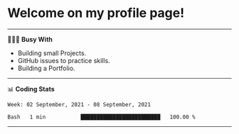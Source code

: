 # Welcome on my profile page!
<!-- print(("dralla"[::-1]+"s").capitalize()) -->

---
👨🏻‍💻 **Busy With**
* Building small Projects.
* GitHub issues to practice skills.
* Building a Portfolio.

---
📊 **Coding Stats**
<!--START_SECTION:waka-->
```text
Week: 02 September, 2021 - 08 September, 2021

Bash   1 min           █████████████████████████   100.00 % 
```
<!--END_SECTION:waka-->
---
